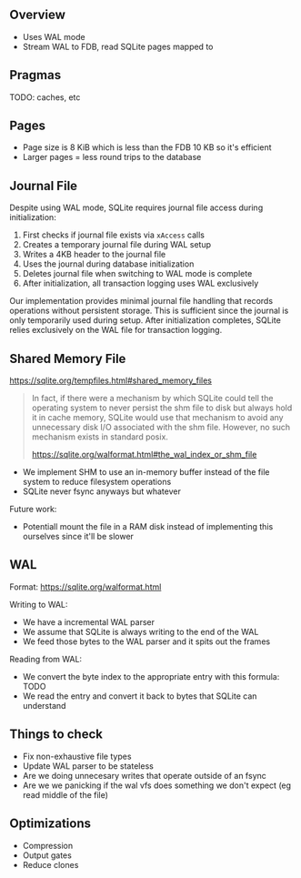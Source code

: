 ## Overview

- Uses WAL mode
- Stream WAL to FDB, read SQLite pages mapped to 

## Pragmas

TODO: caches, etc

## Pages

- Page size is 8 KiB which is less than the FDB 10 KB so it's efficient
- Larger pages = less round trips to the database

## Journal File

Despite using WAL mode, SQLite requires journal file access during initialization:

1. First checks if journal file exists via `xAccess` calls
2. Creates a temporary journal file during WAL setup
3. Writes a 4KB header to the journal file
4. Uses the journal during database initialization
5. Deletes journal file when switching to WAL mode is complete
6. After initialization, all transaction logging uses WAL exclusively

Our implementation provides minimal journal file handling that records operations without persistent storage. This is sufficient since the journal is only temporarily used during setup. After initialization completes, SQLite relies exclusively on the WAL file for transaction logging.

## Shared Memory File

https://sqlite.org/tempfiles.html#shared_memory_files

> In fact, if there were a mechanism by which SQLite could tell the operating system to never persist the shm file to disk but always hold it in cache memory, SQLite would use that mechanism to avoid any unnecessary disk I/O associated with the shm file. However, no such mechanism exists in standard posix.
>
> https://sqlite.org/walformat.html#the_wal_index_or_shm_file

- We implement SHM to use an in-memory buffer instead of the file system to reduce filesystem operations
- SQLite never fsync anyways but whatever

Future work:

- Potentiall mount the file in a RAM disk instead of implementing this ourselves since it'll be slower

## WAL

Format: https://sqlite.org/walformat.html

Writing to WAL:

- We have a incremental WAL parser
- We assume that SQLite is always writing to the end of the WAL
- We feed those bytes to the WAL parser and it spits out the frames

Reading from WAL:

- We convert the byte index to the appropriate entry with this formula: TODO
- We read the entry and convert it back to bytes that SQLite can understand

## Things to check

- Fix non-exhaustive file types
- Update WAL parser to be stateless
- Are we doing unnecesary writes that operate outside of an fsync
- Are we we panicking if the wal vfs does something we don't expect (eg read middle of the file)

## Optimizations

- Compression
- Output gates
- Reduce clones


